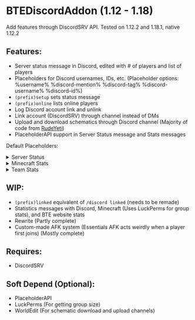 # BTEDiscordAddon (1.12 - 1.18)
Add features through DiscordSRV API. Tested on 1.12.2 and 1.18.1, native 1.12.2

## Features:
- Server status message in Discord, edited with # of players and list of players
- Placeholders for Discord usernames, IDs, etc. (Placeholder options: %username% %discord-mention% %discord-tag% %discord-username% %discord-id%)
- `(prefix)setup` sets status message
- `(prefix)online` lists online players
- Log Discord account link and unlink
- Link account (DiscordSRV) through channel instead of DMs
- Upload and download schematics through Discord channel (Majority of code from [RudeYeti](https://github.com/RudeYeti))
- PlaceholderAPI support in Server Status message and Stats messages

Default Placeholders:
<details>
    <summary>Server Status</summary>

    $player_name$ $player_name_with_afk_status$ $discord_mention$ $discord_tag$ $discord_username> $discord_id$
</details>
<details>
    <summary>Minecraft Stats</summary>

    $unix$ $unique_players_joined$ $linked_players$ $memory$ $uptime$
</details>
<details>
    <summary>Team Stats</summary>

    $unix$ $guild_age_unix$ $guild_members$ $guild_member_max$ $guild_categories$ $guild_channel_voice$ $guild_channel_text$
    $guild_channel_store\$ $guild_channels$ $guild_roles$ $guild_emotes$ $guild_emote_max$ $guild_boosts$ $guild_boosters$

    $bte_project_locations$
    (Following requires BTE website API key from https://github.com/BuildTheEarth/build-team-api): 
    $bte_team_locations$ $bte_team_applications_pending$ $bte_team_members$ $bte_team_leaders$ $bte_team_co-leaders$ $bte_team_reviewers$ $bte_team_builders$ $bte_team_leader_list$ 
    $bte_team_co-leader_list$ $bte_team_reviewer_list$ $bte_team_builder_list$
</details>

## WIP:
- `(prefix)linked` equivalent of `/discord linked` (needs to be remade)
- Statistics messages with Discord, Minecraft (Uses LuckPerms for group stats), and BTE website stats
- Rewrite (Partly complete)
- Custom-made AFK system (Essentials AFK acts weirdly when a player first joins) (Mostly complete)

## Requires: 
- DiscordSRV

## Soft Depend (Optional):
- PlaceholderAPI
- LuckPerms (For getting group size)
- WorldEdit (For schematic download and upload channels)
